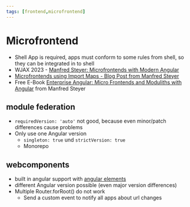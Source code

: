 ```yaml
---
tags: [frontend,microfrontend]
---
```


# Microfrontend

- Shell App is required, apps must conform to some rules from shell, so they can be integrated in to shell
- WJAX 2023 - [Manfred Steyer: Microfrontends with Modern Angular](https://www.angulararchitects.io/en/presentations/micro-frontends-with-modern-angular-3/)
- [Microfrontends using Import Maps - Blog Post from Manfred Steyer](https://www.angulararchitects.io/en/blog/import-maps-the-next-evolution-step-for-micro-frontends-article/)
- Free E-Book [Enterprise Angular: Micro Frontends and Moduliths with Angular](https://www.angulararchitects.io/en/ebooks/micro-frontends-and-moduliths-with-angular/) from Manfred Steyer

## module federation
  - `requiredVersion: 'auto'` not good, because even minor/patch differences cause problems
  - Only use one Angular version
    - `singleton: true` und `strictVersion: true`
    - Monorepo

## webcomponents
  - built in angular support with [angular elements](https://angular.io/guide/elements)
  - different Angular version possible (even major version differences)
  - Multiple Router.forRoot() do not work
    - Send a custom event to notify all apps about url changes
